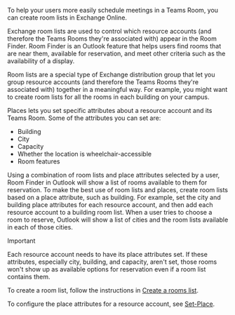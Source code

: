 
To help your users more easily schedule meetings in a Teams Room, you can create room lists in Exchange Online. 

Exchange room lists are used to control which resource accounts (and therefore the Teams Rooms they're associated with) appear in the Room Finder. Room Finder is an Outlook feature that helps users find rooms that are near them, available for reservation, and meet other criteria such as the availability of a display.

Room lists are a special type of Exchange distribution group that let you group resource accounts (and therefore the Teams Rooms they're associated with) together in a meaningful way. For example, you might want to create room lists for all the rooms in each building on your campus.

Places lets you set specific attributes about a resource account and its Teams Room. Some of the attributes you can set are:

- Building
- City
- Capacity
- Whether the location is wheelchair-accessible
- Room features

Using a combination of room lists and place attributes selected by a user, Room Finder in Outlook will show a list of rooms available to them for reservation. To make the best use of room lists and places, create room lists based on a place attribute, such as building. For example, set the city and building place attributes for each resource account, and then add each resource account to a building room list. When a user tries to choose a room to reserve, Outlook will show a list of cities and the room lists available in each of those cities.

> [!IMPORTANT]
> Each resource account needs to have its place attributes set. If these attributes, especially city, building, and capacity, aren't set, those rooms won't show up as available options for reservation even if a room list contains them.

To create a room list, follow the instructions in [Create a rooms list](/exchange/recipients/room-mailboxes?view=exchserver-2019&preserve-view=true#create-a-room-list).

To configure the place attributes for a resource account, see [Set-Place](/powershell/module/exchange/set-place).
